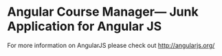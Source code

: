 # Angular Course Manager— Junk Application for Angular JS


For more information on AngularJS please check out http://angularjs.org/
